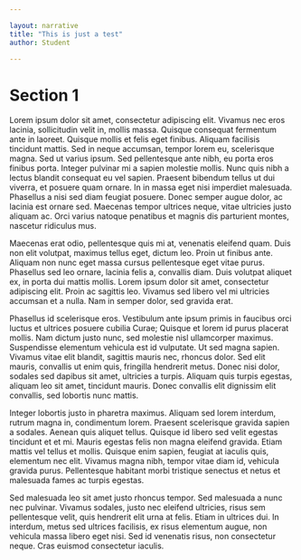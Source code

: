 ```yaml
---

layout: narrative
title: "This is just a test"
author: Student

---
```

# Section 1

Lorem ipsum dolor sit amet, consectetur adipiscing elit. Vivamus nec eros lacinia, sollicitudin velit in, mollis massa. Quisque consequat fermentum ante in laoreet. Quisque mollis et felis eget finibus. Aliquam facilisis tincidunt mattis. Sed in neque accumsan, tempor lorem eu, scelerisque magna. Sed ut varius ipsum. Sed pellentesque ante nibh, eu porta eros finibus porta. Integer pulvinar mi a sapien molestie mollis. Nunc quis nibh a lectus blandit consequat eu vel sapien. Praesent bibendum tellus ut dui viverra, et posuere quam ornare. In in massa eget nisi imperdiet malesuada. Phasellus a nisi sed diam feugiat posuere. Donec semper augue dolor, ac lacinia est ornare sed. Maecenas tempor ultrices neque, vitae ultricies justo aliquam ac. Orci varius natoque penatibus et magnis dis parturient montes, nascetur ridiculus mus.

Maecenas erat odio, pellentesque quis mi at, venenatis eleifend quam. Duis non elit volutpat, maximus tellus eget, dictum leo. Proin ut finibus ante. Aliquam non nunc eget massa cursus pellentesque eget vitae purus. Phasellus sed leo ornare, lacinia felis a, convallis diam. Duis volutpat aliquet ex, in porta dui mattis mollis. Lorem ipsum dolor sit amet, consectetur adipiscing elit. Proin ac sagittis leo. Vivamus sed libero vel mi ultricies accumsan et a nulla. Nam in semper dolor, sed gravida erat.

Phasellus id scelerisque eros. Vestibulum ante ipsum primis in faucibus orci luctus et ultrices posuere cubilia Curae; Quisque et lorem id purus placerat mollis. Nam dictum justo nunc, sed molestie nisl ullamcorper maximus. Suspendisse elementum vehicula est id vulputate. Ut sed magna sapien. Vivamus vitae elit blandit, sagittis mauris nec, rhoncus dolor. Sed elit mauris, convallis ut enim quis, fringilla hendrerit metus. Donec nisi dolor, sodales sed dapibus sit amet, ultricies a turpis. Aliquam quis turpis egestas, aliquam leo sit amet, tincidunt mauris. Donec convallis elit dignissim elit convallis, sed lobortis nunc mattis.

Integer lobortis justo in pharetra maximus. Aliquam sed lorem interdum, rutrum magna in, condimentum lorem. Praesent scelerisque gravida sapien a sodales. Aenean quis aliquet tellus. Quisque id libero sed velit egestas tincidunt et et mi. Mauris egestas felis non magna eleifend gravida. Etiam mattis vel tellus et mollis. Quisque enim sapien, feugiat at iaculis quis, elementum nec elit. Vivamus magna nibh, tempor vitae diam id, vehicula gravida purus. Pellentesque habitant morbi tristique senectus et netus et malesuada fames ac turpis egestas.

Sed malesuada leo sit amet justo rhoncus tempor. Sed malesuada a nunc nec pulvinar. Vivamus sodales, justo nec eleifend ultricies, risus sem pellentesque velit, quis hendrerit elit urna at felis. Etiam in ultrices dui. In interdum, metus sed ultrices facilisis, ex risus elementum augue, non vehicula massa libero eget nisi. Sed id venenatis risus, non consectetur neque. Cras euismod consectetur iaculis.
